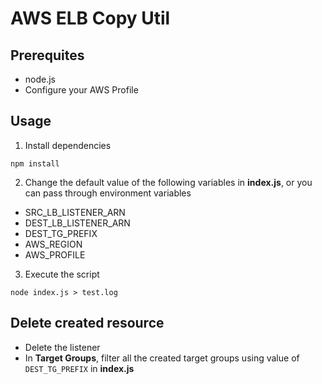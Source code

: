 # AWS ELB Copy Util

## Prerequites

* node.js
* Configure your AWS Profile

## Usage

1. Install dependencies
```
npm install
```

2. Change the default value of the following variables in **index.js**, or you can pass through environment variables
  * SRC_LB_LISTENER_ARN
  * DEST_LB_LISTENER_ARN
  * DEST_TG_PREFIX
  * AWS_REGION
  * AWS_PROFILE

3. Execute the script
```
node index.js > test.log
```

## Delete created resource

* Delete the listener
* In **Target Groups**, filter all the created target groups using value of `DEST_TG_PREFIX` in **index.js**